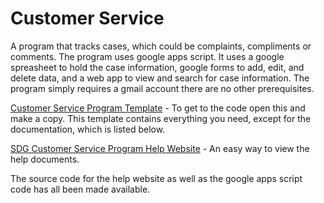 # Customer Service
A program that tracks cases, which could be complaints, compliments or comments. The program uses google apps script. It uses a google spreasheet to hold the case information, google forms to add, edit, and delete data, and a web app to view and search for case information. The program simply requires a gmail account there are no other prerequisites.

[Customer Service Program Template](https://drive.google.com/open?id=1Myg-od2O3LhvN4d_85Z8OL-Oy4nialxmVLo6PFs9FR0) - To get to the code open this and make a copy. This template contains everything you need, except for the documentation, which is listed below.

[SDG Customer Service Program Help Website](https://sdgcustomerservice.azurewebsites.net/) -  An easy way to view the help documents. 

The source code for the help website as well as the google apps script code has all been made available.